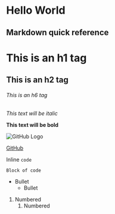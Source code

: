 # Hello World

## Markdown quick reference

# This is an h1 tag
## This is an h2 tag
###### This is an h6 tag

*This text will be italic*

**This text will be bold**

![GitHub Logo](https://cdn4.iconfinder.com/data/icons/iconsimple-logotypes/512/github-512.png)

[GitHub](http://github.com)

Inline `code`

```
Block of code
```

* Bullet
   * Bullet

1. Numbered
   1. Numbered
